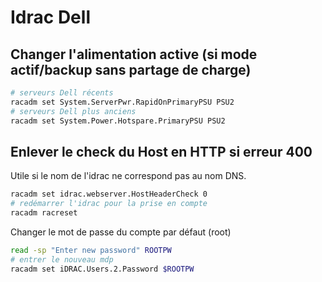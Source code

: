 # Idrac Dell

## Changer l'alimentation active (si mode actif/backup sans partage de charge)
```bash
# serveurs Dell récents
racadm set System.ServerPwr.RapidOnPrimaryPSU PSU2
# serveurs Dell plus anciens
racadm set System.Power.Hotspare.PrimaryPSU PSU2
```

## Enlever le check du Host en HTTP si erreur 400
Utile si le nom de l'idrac ne correspond pas au nom DNS.

```bash
racadm set idrac.webserver.HostHeaderCheck 0
# redémarrer l'idrac pour la prise en compte
racadm racreset
```


Changer le mot de passe du compte par défaut (root)

```bash
read -sp "Enter new password" ROOTPW
# entrer le nouveau mdp
racadm set iDRAC.Users.2.Password $ROOTPW
```